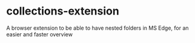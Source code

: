 # collections-extension
A browser extension to be able to have nested folders in MS Edge, for an easier and faster overview

